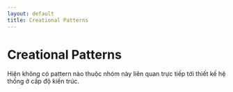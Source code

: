 ```yaml
---
layout: default
title: Creational Patterns
---
```


# Creational Patterns

Hiện không có pattern nào thuộc nhóm này liên quan trực tiếp tới thiết kế hệ thống ở cấp độ kiến trúc. 